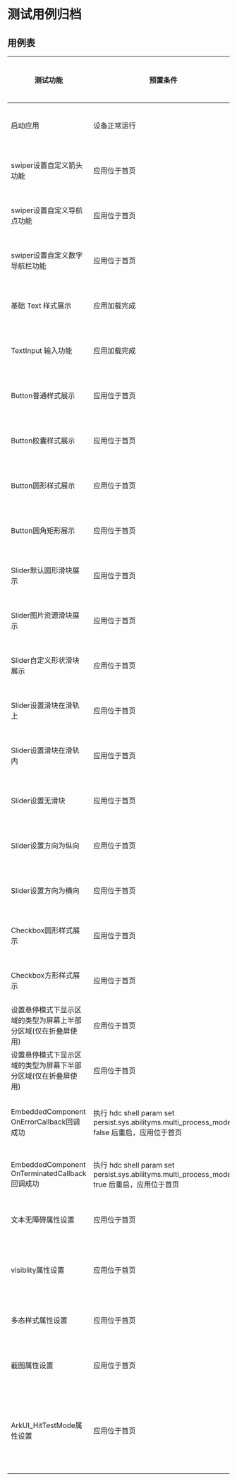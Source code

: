# 测试用例归档

## 用例表

| 测试功能                       | 预置条件     | 输入                                                         | 预期显示                                                     | 是否自动 | 测试结果 |
| ------------------------------ | ------------ | ------------------------------------------------------------ | ------------------------------------------------------------ | -------- | -------- |
| 启动应用                       | 设备正常运行 | 1.开启开发板 <br/>2.编译hap包并将hap包及环境烧录进开发板，运行测试用例<br /> | 成功拉起应用。                                               | 否       | 验证通过 |
| swiper设置自定义箭头功能       | 应用位于首页 | 1.点击首页Swiper按钮                                         | 1.第一个swiper左右两侧各有一个圆形的淡灰色的箭头，swiper内容为“0” | 否       | 验证通过 |
| swiper设置自定义导航点功能     | 应用位于首页 | 1.点击首页Swiper按钮                                         | 1.第二个swiper左上角有一个被选中为红色未被选中为灰色的导航栏，swiper内容为“0” | 否       | 验证通过 |
| swiper设置自定义数字导航栏功能 | 应用位于首页 | 1.点击首页Swiper按钮                                         | 1.第三个swiper左上角显示数字导航栏，左侧数字为1/14，其中数字1为红色，14为灰色，swiper内容为“0” | 否       | 验证通过 |
| 基础 Text 样式展示       | 应用加载完成 | 1.查看第一段文本                                         | 1.宽 200vp 高 30vp 带边框，斜体 600 字重，超长跑马灯、不可复制 | 否       | 验证通过 |
| TextInput 输入功能     | 应用加载完成 | 1.点击输入框尝试输入                         | 1.支持输入，第一个样式内联，第二个带清除按钮  | 否       | 验证通过 |
| Button普通样式展示 | 应用位于首页 | 1.点击首页Button按钮 2.点击ButtonType按钮 3.选择ARKUI_BUTTON_TYPE_NORMAL | Button为普通按钮 | 否 | 验证通过 |
| Button胶囊样式展示 | 应用位于首页 | 1.点击首页Button按钮 2.点击ButtonType按钮 3.选择ARKUI_BUTTON_TYPE_CAPSULE | Button为胶囊型按钮 | 否 | 验证通过 |
| Button圆形样式展示 | 应用位于首页 | 1.点击首页Button按钮 2.点击ButtonType按钮 3.选择ARKUI_BUTTON_TYPE_CIRCLE | Button为圆形按钮 | 否 | 验证通过 |
| Button圆角矩形展示 | 应用位于首页 | 1.点击首页Button按钮 2.点击ButtonType按钮 3.选择ARKUI_BUTTON_ROUNDED_RECTANGLE | Button为圆角矩形按钮 | 否 | 验证通过 |
| Slider默认圆形滑块展示 | 应用位于首页 | 1.点击首页Slider按钮 2.点击SliderBlockStyle按钮 3.选择ARKUI_SLIDER_BLOCK_STYLE_DEFAULT | Slider使用默认圆形滑块 | 否 | 验证通过 |
| Slider图片资源滑块展示 | 应用位于首页 | 1.点击首页Slider按钮 2.点击SliderBlockStyle按钮 3.选择ARKUI_SLIDER_BLOCK_STYLE_IMAGE | Slider使用图片资源作为滑块 | 否 | 验证通过 |
| Slider自定义形状滑块展示 | 应用位于首页 | 1.点击首页Slider按钮 2.点击SliderBlockStyle按钮 3.选择ARKUI_SLIDER_BLOCK_STYLE_SHAPE | Slider使用自定义形状作为滑块，示例中为矩形 | 否 | 验证通过 |
| Slider设置滑块在滑轨上 | 应用位于首页 | 1.点击首页Slider按钮 2.点击SliderStyle按钮 3.选择ARKUI_SLIDER_STYLE_OUT_SET | Slider滑块在滑轨上 | 否 | 验证通过 |
| Slider设置滑块在滑轨内 | 应用位于首页 | 1.点击首页Slider按钮 2.点击SliderStyle按钮 3.选择ARKUI_SLIDER_STYLE_IN_SET | Slider滑块在滑轨内 | 否 | 验证通过 |
| Slider设置无滑块 | 应用位于首页 | 1.点击首页Slider按钮 2.点击SliderStyle按钮 3.选择ARKUI_SLIDER_STYLE_NONE | Slider无滑块 | 否 | 验证通过 |
| Slider设置方向为纵向 | 应用位于首页 | 1.点击首页Slider按钮 2.点击SliderDirection按钮 3.选择ARKUI_SLIDER_DIRECTION_VERTICAL | Slider方向变为为纵向 | 否 | 验证通过 |
| Slider设置方向为横向 | 应用位于首页 | 1.点击首页Slider按钮 2.点击SliderDirection按钮 3.ARKUI_SLIDER_DIRECTION_HORIZONTAL | Slider方向变为为横向 | 否 | 验证通过 |
| Checkbox圆形样式展示 | 应用位于首页 | 1.点击首页CheckboxShape按钮 2.点击菜单CheckboxShape，选择ArkUI_CHECKBOX_SHAPE_CIRCLE | 圆形样式Checkbox，可点击进行复选 | 否 | 验证通过 |
| Checkbox方形样式展示 | 应用位于首页 | 1.点击首页CheckboxShape按钮 2.点击菜单CheckboxShape，选择ArkUI_CHECKBOX_SHAPE_SQUARE | 方形样式Checkbox，可点击进行复选 | 否 | 验证通过 |
| 设置悬停模式下显示区域的类型为屏幕上半部分区域(仅在折叠屏使用) | 应用位于首页 | 1.点击首页HoverModeAreaType按钮 2.点击菜单HoverModeAreaType，选择ARKUI_HOVER_MODE_AREA_TYPE_TOP | 悬停模式下显示区域的类型为屏幕上半部分区域 | 否 | 验证通过 |
| 设置悬停模式下显示区域的类型为屏幕下半部分区域(仅在折叠屏使用) | 应用位于首页 | 1.点击首页HoverModeAreaType按钮 2.点击菜单HoverModeAreaType，选择ARKUI_HOVER_MODE_AREA_TYPE_BOTTOM | 悬停模式下显示区域的类型为屏幕下半部分区域 | 否 | 验证通过 |
| EmbeddedComponent OnErrorCallback回调成功 | 执行 hdc shell param set persist.sys.abilityms.multi_process_model false 后重启，应用位于首页 | 1.点击首页embedded component按钮 | EmbeddedComponent onError回调被触发，打印日志{OnErrorCallback:        code=100018, name=start_ability_fail, message=Start ui extension ability failed, please check the want of UIextensionAbility.} | 否 | 验证通过 |
| EmbeddedComponent OnTerminatedCallback回调成功 | 执行 hdc shell param set persist.sys.abilityms.multi_process_model true 后重启，应用位于首页 | 1.点击首页embedded component按钮 | EmbeddedComponent onError回调被触发，打印日志{OnTerminatedCallback: code=0} | 否 | 验证通过 |
| 文本无障碍属性设置 | 应用位于首页 | 1.点击首页Accessibility按钮 | 观测Get日志设置属性值与Set函数一致 | 否 | 验证通过 |
| visiblity属性设置 | 应用位于首页 | 1.点击首页Public按钮 | 观测页面ArkUI Visibility Demo下方有个设置了属性为VISIBLE的背景色为绿色的Text文本，同时该文本上方有一个Text文本大小的空白区域，为设置了Hidden被隐藏的Text文本。 | 否 | 验证通过 |
| 多态样式属性设置 | 应用位于首页 | 1.点击首页Public按钮 <br/>2.向下滑动，寻找标记为normal和effective的两个按钮 | 点击effective的按钮后，按钮样式发生变化，再次点击，按钮样式还原。 | 否 | 验证通过 |
| 截图属性设置 | 应用位于首页 | 1.点击首页Public按钮 <br/>2.向下滑动，寻找标记为截图的按钮 | 点击截图按钮后，打印出ComponentSnapshot相关日志。 | 否 | 验证通过 |
| ArkUI_HitTestMode属性设置 | 应用位于首页 | 1.点击首页Public按钮 <br/>2.向下滑动，寻找标记为ARKUI_HIT_TEST_MODE_DEFAULT的Text | 有四个分别设置了不同ArkUI_HitTestMode参数的背景色为黄色的Text，下方为设置ARKUI_HIT_TEST_MODE_DEFAULT的红色Text堆叠在设置为ARKUI_HIT_TEST_MODE_TRANSPARENT的绿色文本组件上，同时有设置ARKUI_HIT_TEST_MODE_DEFAULT的蓝色Text。 | 否 | 验证通过 |